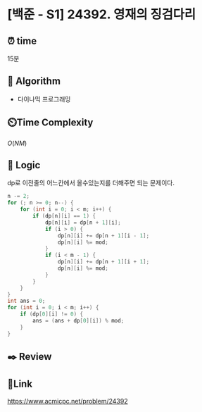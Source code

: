 # [백준 - S1] 24392. 영재의 징검다리

## ⏰ **time**

15분

## :pushpin: **Algorithm**

- 다이나믹 프로그래밍

## ⏲️**Time Complexity**

$O(NM)$

## :round_pushpin: **Logic**

dp로 이전줄의 어느칸에서 올수있는지를 더해주면 되는 문제이다.

```java
n -= 2;
for (; n >= 0; n--) {
	for (int i = 0; i < m; i++) {
		if (dp[n][i] == 1) {
			dp[n][i] = dp[n + 1][i];
			if (i > 0) {
				dp[n][i] += dp[n + 1][i - 1];
				dp[n][i] %= mod;
			}
			if (i < m - 1) {
				dp[n][i] += dp[n + 1][i + 1];
				dp[n][i] %= mod;
			}
		}
	}
}
int ans = 0;
for (int i = 0; i < m; i++) {
	if (dp[0][i] != 0) {
		ans = (ans + dp[0][i]) % mod;
	}
}

```

## :black_nib: **Review**

## 📡**Link**

https://www.acmicpc.net/problem/24392
